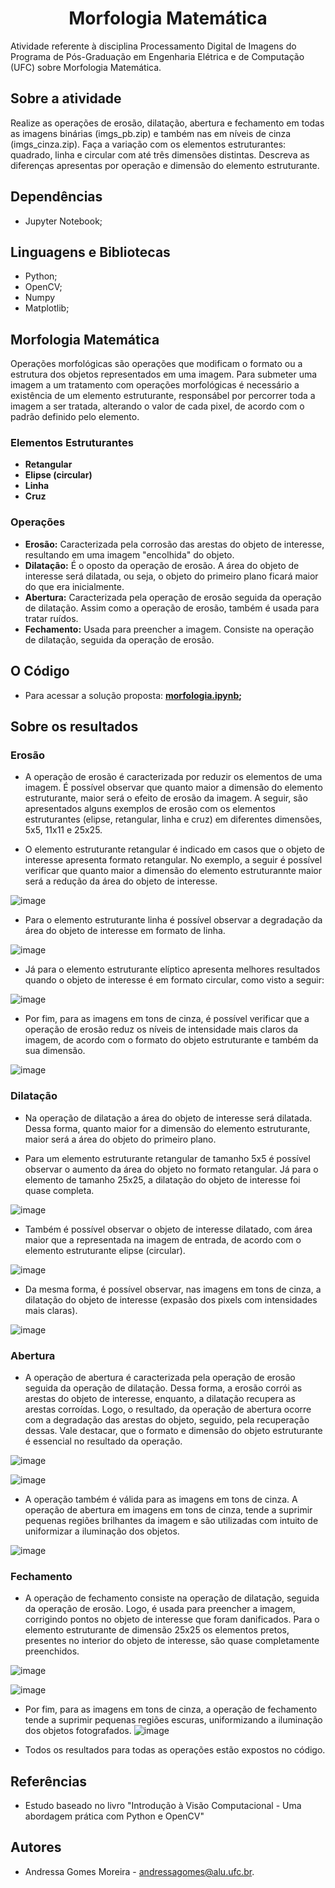 <h1 align="center">Morfologia Matemática</h1>
Atividade referente à disciplina Processamento Digital de Imagens do Programa	de	Pós-Graduação em	Engenharia	Elétrica	e	de Computação (UFC) sobre Morfologia Matemática.

## Sobre a atividade
Realize as operações de erosão, dilatação, abertura	e fechamento em todas as imagens binárias (imgs_pb.zip) e também nas	 em	 níveis	de cinza (imgs_cinza.zip). Faça a variação com os	elementos estruturantes: quadrado, linha e circular	 com até três	 dimensões distintas.	Descreva as diferenças apresentas por	operação	e	dimensão	do	elemento	estruturante.

## Dependências
- Jupyter Notebook;

## Linguagens e Bibliotecas
- Python;
- OpenCV;
- Numpy
- Matplotlib;

## Morfologia Matemática
Operações morfológicas são operações que modificam o formato ou a estrutura dos objetos representados	em uma imagem. Para submeter uma imagem a um tratamento com
operações	morfológicas é necessário a existência de um elemento estruturante, responsábel por percorrer toda a imagem a ser tratada, alterando o valor de cada pixel, de acordo com o padrão definido pelo elemento.

### Elementos Estruturantes
- **Retangular** 
- **Elipse (circular)** 
- **Linha** 
- **Cruz**

### Operações 

- **Erosão:** Caracterizada	pela corrosão das arestas do objeto de interesse, resultando	em uma	imagem "encolhida"	do objeto.	
- **Dilatação:** É o oposto da operação	de erosão. A área	do objeto	de interesse será	dilatada,	ou seja, o objeto	do primeiro	plano ficará maior do que era inicialmente.
- **Abertura:** Caracterizada	pela operação	de erosão seguida da operação de dilatação.	 Assim como a operação de	 erosão, também	 é usada para tratar ruídos.
- **Fechamento:** Usada	para preencher	a	imagem. Consiste na operação de dilatação, seguida	da operação	de erosão.

## O Código

* Para acessar a solução proposta: **[morfologia.ipynb](https://github.com/andressagomes26/PDI_Digital_ImageProcessing/blob/main/2.%20Morfologia%20Matem%C3%A1tica/morfologia.ipynb);**

## Sobre os resultados

### Erosão
- A operação de erosão é caracterizada por reduzir os elementos de uma imagem. É possível observar que quanto maior a dimensão do elemento estruturante, maior será o efeito de erosão da imagem. A seguir, são apresentados alguns exemplos de erosão com os elementos estruturantes (elipse, retangular, linha e cruz) em diferentes dimensões, 5x5, 11x11 e 25x25.

- O elemento estruturante retangular é indicado em casos que o objeto de interesse apresenta formato retangular. No exemplo, a seguir é possível verificar que quanto maior a dimensão do elemento estruturannte maior será a redução da área	do objeto de interesse.

![image](https://user-images.githubusercontent.com/60404990/195903722-e7faec73-555e-4e8a-bb55-f581da5996cc.png)

- Para o elemento estruturante linha é possível observar a degradação da área do objeto de interesse em formato de linha.

![image](https://user-images.githubusercontent.com/60404990/195903831-b9b8c85a-da85-43ce-b513-0ec300922024.png)

- Já para o elemento estruturante	elíptico apresenta melhores	resultados quando o objeto de interesse é em formato circular, como visto a seguir:

![image](https://user-images.githubusercontent.com/60404990/195904226-8889af78-1b23-4527-9b54-81a78f59b228.png)

- Por fim, para as imagens em tons de cinza, é possível verificar que a operação de erosão reduz os níveis de intensidade mais claros da imagem, de acordo com o formato do objeto estruturante e também da sua dimensão.

![image](https://user-images.githubusercontent.com/60404990/195904840-0fae5981-96af-486c-93df-4d319fd8441a.png)

### Dilatação
- Na operação de dilatação a área	do objeto	de interesse será	dilatada. Dessa forma, quanto maior for a dimensão do elemento estruturante, maior será a área do objeto do	primeiro plano. 

- Para um elemento estruturante retangular de tamanho 5x5 é possível observar o aumento da área do objeto no formato retangular. Já para o elemento de tamanho 25x25, a dilatação do objeto de interesse foi quase completa.

![image](https://user-images.githubusercontent.com/60404990/195905549-6a3260c1-f00f-4d27-b9c9-244054d6b3ea.png)

- Também é possível observar o objeto	de interesse	dilatado,	com	área maior que	a	representada na imagem	de	entrada, de acordo com o elemento estruturante elipse (circular). 

![image](https://user-images.githubusercontent.com/60404990/195906112-23c5b643-8986-47c6-b35f-74aa6388c946.png)

- Da mesma forma, é possível observar, nas imagens em tons de cinza, a dilatação do objeto de interesse (expasão dos pixels com intensidades mais claras).

![image](https://user-images.githubusercontent.com/60404990/195906472-13a774fc-8899-4ab7-934b-216e188a623d.png)

### Abertura
- A	operação	de	abertura	é	caracterizada	pela	operação	de	erosão seguida da	operação	 de	 dilatação.	Dessa forma, a erosão corrói as arestas	do	objeto	de	interesse, enquanto, a dilatação recupera as arestas corroídas. Logo, o resultado, da operação de abertura ocorre com a degradação das arestas do objeto, seguido, pela recuperação dessas. Vale destacar, que o formato e dimensão do objeto estruturante é essencial no resultado da operação.

![image](https://user-images.githubusercontent.com/60404990/195907551-02023afb-0662-4db7-a2a2-464ef0a17ae3.png)

![image](https://user-images.githubusercontent.com/60404990/195907611-744593da-7ea0-431d-98d9-d95f20c86d43.png)

- A operação também é válida para as imagens em tons de cinza. A operação de abertura em imagens em tons de cinza, tende	 a	 suprimir	 pequenas	 regiões	 brilhantes da imagem e são utilizadas com intuito	 de	 uniformizar	 a	 iluminação	 dos objetos.

![image](https://user-images.githubusercontent.com/60404990/195907795-c8fa8dba-fdc6-4f0f-ad4d-66c4a87d3d80.png)

### Fechamento
- A	operação	de	fechamento consiste	 na operação	de	dilatação,	seguida	da	operação	de	erosão. Logo,	é	usada	para	preencher	a	imagem, corrigindo pontos no	 objeto	 de	 interesse que foram danificados. Para o elemento estruturante de dimensão 25x25 os	elementos pretos, presentes no interior do objeto de interesse,	são quase completamente preenchidos.

![image](https://user-images.githubusercontent.com/60404990/195909371-fee38325-6103-4c22-8350-c624033dcfe4.png)

![image](https://user-images.githubusercontent.com/60404990/195909400-e8b0a36f-d7b0-49e8-9475-6a96ee60cd38.png)

- Por fim, para as imagens em tons de cinza, a operação de fechamento tende a suprimir pequenas	regiões	escuras, uniformizando a iluminação dos objetos	fotografados.
![image](https://user-images.githubusercontent.com/60404990/195909833-30d5fca2-99dd-49f6-bb55-682945e197fc.png)

- Todos os resultados para todas as operações estão expostos no código.

## Referências
- Estudo baseado no livro "Introdução à Visão Computacional - Uma abordagem prática com Python e OpenCV"

## Autores
- Andressa Gomes Moreira - andressagomes@alu.ufc.br.

